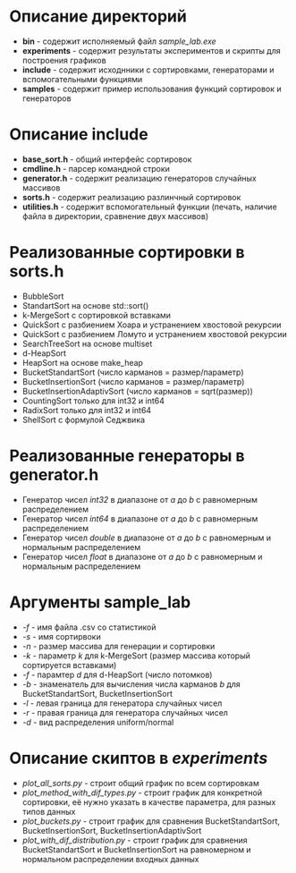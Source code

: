 # Описание директорий
- **bin** - содержит исполняемый файл *sample_lab.exe*
- **experiments** - содержит результаты экспериментов и скрипты для построения графиков
- **include** - содержит исходнники с сортировками, генераторами и вспомогательными функциями
- **samples** - содержит пример использования функций сортировок и генераторов

# Описание include
- **base_sort.h** - общий интерфейс сортировок
- **cmdline.h** - парсер командной строки
- **generator.h** - содержит реализацию генераторов случайных массивов
- **sorts.h** - содержит реализацию разлинчный сортировок
- **utilities.h** - содержит вспомогательный функции (печать, наличие файла в директории, сравнение двух массивов)

# Реализованные сортировки в sorts.h
- BubbleSort
- StandartSort на основе std::sort()
- k-MergeSort с сортировкой вставками
- QuickSort с разбиением Хоара и устранением хвостовой рекурсии
- QuickSort с разбиением Ломуто и устранением хвостовой рекурсии
- SearchTreeSort на основе multiset
- d-HeapSort
- HeapSort на основе make_heap
- BucketStandartSort (число карманов = размер/параметр)
- BucketInsertionSort (число карманов = размер/параметр)
- BucketInsertionAdaptivSort (число карманов = sqrt(размер))
- CountingSort только для int32 и int64
- RadixSort только для int32 и int64
- ShellSort с формулой Седжвика

# Реализованные генераторы в generator.h
- Генератор чисел *int32* в диапазоне от *a* до *b* с равномерным распределением 
- Генератор чисел *int64* в диапазоне от *a* до *b* с равномерным распределением 
- Генератор чисел *double* в диапазоне от *a* до *b* с равномерным и нормальным распределением 
- Генератор чисел *float* в диапазоне от *a* до *b* с равномерным и нормальным распределением 

# Аргументы sample_lab
- *-f* - имя файла .csv со статистикой
- *-s* - имя сортирвоки
- *-n* - размер массива для генерации и сортировки
- *-k* - параметр *k* для k-MergeSort (размер массива который сортируется вставками)
- *-f* - парамтер *d* для d-HeapSort (число потомков)
- *-b* - знаменатель для вычисления числа карманов *b* для BucketStandartSort, BucketInsertionSort
- *-l* - левая граница для генератора случайных чисел
- *-r* - правая граница для генератора случайных чисел
- *-d* - вид распределения uniform/normal

# Описание скиптов в *experiments*
- *plot_all_sorts.py* - строит общий график по всем сортировкам
- *plot_method_with_dif_types.py* - строит график для конкретной сортировки, её нужно указать в качестве параметра, для разных типов данных
- *plot_buckets.py* - строит график для сравнения BucketStandartSort, BucketInsertionSort, BucketInsertionAdaptivSort
- *plot_with_dif_distribution.py* - строит график для сравнения BucketStandartSort и BucketInsertionSort на равномерном и нормальном распределении входных данных